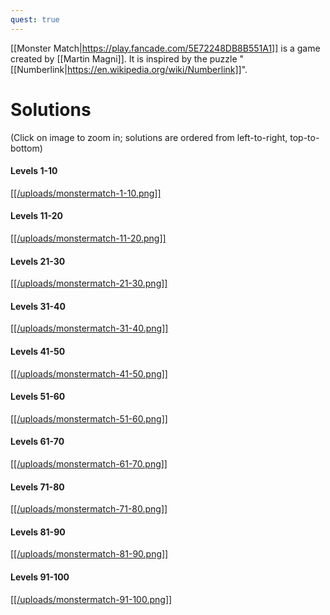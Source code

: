 ```yaml
---
quest: true
---
```


[[Monster Match|https://play.fancade.com/5E72248DB8B551A1]] is a game created by [[Martin Magni]]. It is inspired by the puzzle "[[Numberlink|https://en.wikipedia.org/wiki/Numberlink]]".

# Solutions

(Click on image to zoom in; solutions are ordered from left-to-right, top-to-bottom)

#### Levels 1-10

[[[/uploads/monstermatch-1-10.png]]](https://www.fancade.com/wiki/uploads/monstermatch-1-10.png)

#### Levels 11-20

[[[/uploads/monstermatch-11-20.png]]](https://www.fancade.com/wiki/uploads/monstermatch-11-20.png)

#### Levels 21-30

[[[/uploads/monstermatch-21-30.png]]](https://www.fancade.com/wiki/uploads/monstermatch-21-30.png)

#### Levels 31-40

[[[/uploads/monstermatch-31-40.png]]](https://www.fancade.com/wiki/uploads/monstermatch-31-40.png)

#### Levels 41-50

[[[/uploads/monstermatch-41-50.png]]](https://www.fancade.com/wiki/uploads/monstermatch-41-50.png)

#### Levels 51-60

[[[/uploads/monstermatch-51-60.png]]](https://www.fancade.com/wiki/uploads/monstermatch-51-60.png)

#### Levels 61-70

[[[/uploads/monstermatch-61-70.png]]](https://www.fancade.com/wiki/uploads/monstermatch-61-70.png)

#### Levels 71-80

[[[/uploads/monstermatch-71-80.png]]](https://www.fancade.com/wiki/uploads/monstermatch-71-80.png)

#### Levels 81-90

[[[/uploads/monstermatch-81-90.png]]](https://www.fancade.com/wiki/uploads/monstermatch-81-90.png)

#### Levels 91-100

[[[/uploads/monstermatch-91-100.png]]](https://www.fancade.com/wiki/uploads/monstermatch-91-100.png)
